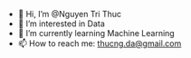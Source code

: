 - 👋 Hi, I’m @Nguyen Tri Thuc
- 👀 I’m interested in Data
- 🌱 I’m currently learning Machine Learning
- 📫 How to reach me: thucng.da@gmail.com

<!---
nguyen-tr-thuc/nguyen-tr-thuc is a ✨ special ✨ repository because its `README.md` (this file) appears on your GitHub profile.
You can click the Preview link to take a look at your changes.
--->
